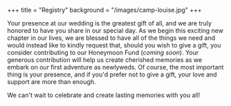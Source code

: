 +++ 
title = "Registry" 
background = "/images/camp-louise.jpg" 
+++

Your presence at our wedding is the greatest gift of all, and we are truly honored to have you share in our special day. As we begin this exciting new chapter in our lives, we are blessed to have all of the things we need and would instead like to kindly request that, should you wish to give a gift, you consider contributing to our Honeymoon Fund (*coming soon*). Your generous contribution will help us create cherished memories as we embark on our first adventure as newlyweds. Of course, the most important thing is your presence, and if you'd prefer not to give a gift, your love and support are more than enough. 

We can't wait to celebrate and create lasting memories with you all!

